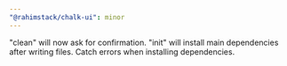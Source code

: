 ```yaml
---
"@rahimstack/chalk-ui": minor
---
```


"clean" will now ask for confirmation. "init" will install main dependencies after writing files. Catch errors when
installing dependencies.
